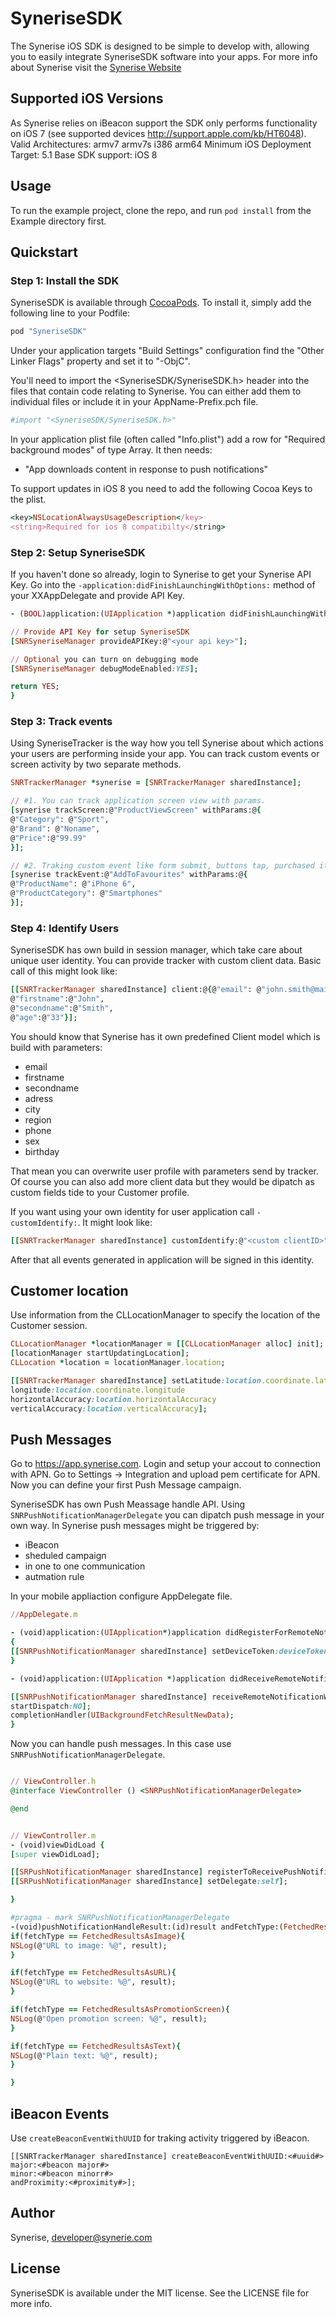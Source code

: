 # SyneriseSDK

The Synerise iOS SDK is designed to be simple to develop with, allowing you to easily integrate SyneriseSDK software into your apps. For more info about Synerise visit the [Synerise Website](http://synerise.com)

## Supported iOS Versions

As Synerise relies on iBeacon support the SDK only performs functionality on iOS 7 (see supported devices http://support.apple.com/kb/HT6048). 
Valid Architectures: armv7 armv7s i386 arm64
Minimum iOS Deployment Target: 5.1
Base SDK support: iOS 8


## Usage

To run the example project, clone the repo, and run `pod install` from the Example directory first.

## Quickstart


### Step 1: Install the SDK

SyneriseSDK is available through [CocoaPods](http://cocoapods.org). To install
it, simply add the following line to your Podfile:

```ruby
pod "SyneriseSDK"
```

Under your application targets "Build Settings" configuration find the "Other Linker Flags" property and set it to "-ObjC".

You'll need to import the <SyneriseSDK/SyneriseSDK.h> header into the files that contain code relating to Synerise. You can either add them to individual files or include it in your AppName-Prefix.pch file.

```ruby
#import "<SyneriseSDK/SyneriseSDK.h>"
```

In your application plist file (often called "Info.plist") add a row for "Required background modes" of type Array. It then needs:

- "App downloads content in response to push notifications"

To support updates in iOS 8 you need to add the following Cocoa Keys to the plist.

```ruby
<key>NSLocationAlwaysUsageDescription</key>
<string>Required for ios 8 compatibilty</string>
```

### Step 2: Setup SyneriseSDK

If you haven't done so already, login to Synerise to get your Synerise API Key.
Go into the `-application:didFinishLaunchingWithOptions:` method of your XXAppDelegate and provide API Key.

```ruby
- (BOOL)application:(UIApplication *)application didFinishLaunchingWithOptions:(NSDictionary *)launchOptions {

// Provide API Key for setup SyneriseSDK
[SNRSyneriseManager provideAPIKey:@"<your api key>"];

// Optional you can turn on debugging mode
[SNRSyneriseManager debugModeEnabled:YES];

return YES;
}
```

### Step 3:  Track events
Using SyneriseTracker is the way how you tell Synerise about which actions your users are performing inside your app. You can track custom events or screen activity by two separate methods.

```ruby
SNRTrackerManager *synerise = [SNRTrackerManager sharedInstance];

// #1. You can track application screen view with params. 
[synerise trackScreen:@"ProductViewScreen" withParams:@{
@"Category": @"Sport",
@"Brand": @"Noname",
@"Price":@"99.99"
}];

// #2. Traking custom event like form submit, buttons tap, purchased item etc.
[synerise trackEvent:@"AddToFavourites" withParams:@{
@"ProductName": @"iPhone 6",
@"ProductCategory": @"Smartphones"
}];
```

### Step 4:  Identify Users
SyneriseSDK has own build in session manager, which take care about unique user identity. You can provide tracker with custom client data. Basic call of this might look like:

```ruby
[[SNRTrackerManager sharedInstance] client:@{@"email": @"john.smith@mail.com",
@"firstname":@"John",
@"secondname":@"Smith",
@"age":@"33"}];
```

You should know that Synerise has it own predefined Client model which is build with parameters:
* email
* firstname
* secondname
* adress
* city
* region
* phone
* sex
* birthday 

That mean you can overwrite user profile with parameters send by tracker.
Of course you can also add more client data but they would be dipatch as custom fields tide to your Customer profile.

If you want using your own identity for user application call `-customIdentify:`. It might look like:

```ruby
[[SNRTrackerManager sharedInstance] customIdentify:@"<custom clientID>"];
```
After that all events generated in application will be signed in this identity.

## Customer location
Use information from the CLLocationManager to specify the location of the Customer session.

```ruby
CLLocationManager *locationManager = [[CLLocationManager alloc] init];
[locationManager startUpdatingLocation];
CLLocation *location = locationManager.location;

[[SNRTrackerManager sharedInstance] setLatitude:location.coordinate.latitude
longitude:location.coordinate.longitude
horizontalAccuracy:location.horizontalAccuracy
verticalAccuracy:location.verticalAccuracy];
```

## Push Messages

Go to https://app.synerise.com. Login and setup your accout to connection with APN. Go to Settings -> Integration and upload pem certificate for APN. Now you can define your first Push Message campaign.

SyneriseSDK  has own Push Meassage handle API. Using `SNRPushNotificationManagerDelegate` you can dipatch push message in your own way. In Synerise push messages might be triggered by:
* iBeacon
* sheduled campaign
* in one to one communication 
* autmation rule

In your mobile appliaction configure AppDelegate file.
```ruby
//AppDelegate.m

- (void)application:(UIApplication*)application didRegisterForRemoteNotificationsWithDeviceToken:(NSData*)deviceToken
{
[[SNRPushNotificationManager sharedInstance] setDeviceToken:deviceToken];
}

- (void)application:(UIApplication *)application didReceiveRemoteNotification:(NSDictionary *)userInfo fetchCompletionHandler:(void (^)(UIBackgroundFetchResult))completionHandler {

[[SNRPushNotificationManager sharedInstance] receiveRemoteNotificationWithUserInfo:userInfo
startDispatch:NO];
completionHandler(UIBackgroundFetchResultNewData);
}
```

Now you can handle push messages. In this case use `SNRPushNotificationManagerDelegate`.


```ruby

// ViewController.h 
@interface ViewController () <SNRPushNotificationManagerDelegate>

@end


// ViewController.m
- (void)viewDidLoad {
[super viewDidLoad];

[[SRPushNotificationManager sharedInstance] registerToReceivePushNotification];
[[SRPushNotificationManager sharedInstance] setDelegate:self];

}

#pragma - mark SNRPushNotificationManagerDelegate
-(void)pushNotificationHandleResult:(id)result andFetchType:(FetchedResultsType)fetchType {
if(fetchType == FetchedResultsAsImage){
NSLog(@"URL to image: %@", result);
}

if(fetchType == FetchedResultsAsURL){
NSLog(@"URL to website: %@", result);
}

if(fetchType == FetchedResultsAsPromotionScreen){
NSLog(@"Open promotion screen: %@", result);
}

if(fetchType == FetchedResultsAsText){
NSLog(@"Plain text: %@", result);
}

}
```

## iBeacon Events
Use `createBeaconEventWithUUID` for traking activity triggered by iBeacon.

```
[[SNRTrackerManager sharedInstance] createBeaconEventWithUUID:<#uuid#>
major:<#beacon major#>
minor:<#beacon minorr#>
andProximity:<#proximity#>];
```

## Author

Synerise, developer@synerie.com

## License

SyneriseSDK is available under the MIT license. See the LICENSE file for more info.